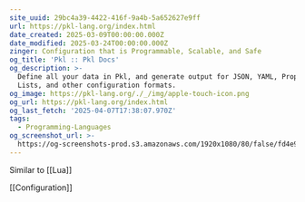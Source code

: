 ```yaml
---
site_uuid: 29bc4a39-4422-416f-9a4b-5a652627e9ff
url: https://pkl-lang.org/index.html
date_created: 2025-03-09T00:00:00.000Z
date_modified: 2025-03-24T00:00:00.000Z
zinger: Configuration that is Programmable, Scalable, and Safe
og_title: 'Pkl :: Pkl Docs'
og_description: >-
  Define all your data in Pkl, and generate output for JSON, YAML, Property
  Lists, and other configuration formats.
og_image: https://pkl-lang.org/./_/img/apple-touch-icon.png
og_url: https://pkl-lang.org/index.html
og_last_fetch: '2025-04-07T17:38:07.970Z'
tags:
  - Programming-Languages
og_screenshot_url: >-
  https://og-screenshots-prod.s3.amazonaws.com/1920x1080/80/false/fd4e98e12f270da8ef045b85606b7dd4ab8d00c65942d0700ce2393fa4c2a811.jpeg
---
```


Similar to [[Lua]]

[[Configuration]]
